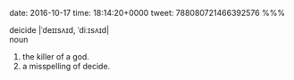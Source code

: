 date: 2016-10-17
time: 18:14:20+0000
tweet: 788080721466392576
%%%

deicide |ˈdeɪɪsʌɪd, ˈdiːɪsʌɪd| <br/>
noun

1. the killer of a god.
2. a misspelling of decide.
